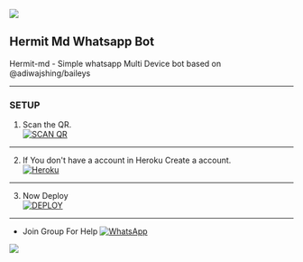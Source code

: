 <a><img src='https://i.imgur.com/LyHic3i.gif'/></a>
## Hermit Md Whatsapp Bot
Hermit-md - Simple whatsapp Multi Device bot based on @adiwajshing/baileys

***

### SETUP

1. Scan the QR.
    <br>
<a href='https://hermit-deployment.herokuapp.com/deployment' target="_blank"><img alt='SCAN QR' src='https://img.shields.io/badge/Scan_qr-100000?style=for-the-badge&logo=scan&logoColor=white&labelColor=black&color=black'/></a>

***

2. If You don't have a account in Heroku Create a account.
    <br>
<a href='https://signup.heroku.com/' target="_blank"><img alt='Heroku' src='https://img.shields.io/badge/-Create-black?style=for-the-badge&logo=heroku&logoColor=white'/></a>

***

3. Now Deploy
    <br>
<a href='https://hermit-deployment.herokuapp.com/deploy' target="_blank"><img alt='DEPLOY' src='https://img.shields.io/badge/-DEPLOY-black?style=for-the-badge&logo=heroku&logoColor=white'/></a>


***
* Join Group For Help
<a href="https://chat.whatsapp.com/LOMGBEO2i9vKew562o1LFk"><img alt="WhatsApp" src="https://img.shields.io/badge/-Whatsapp%20Group-black?style=for-the-badge&logo=whatsapp&logoColor=white"/></a>

<a><img src='https://i.imgur.com/LyHic3i.gif'/></a>
